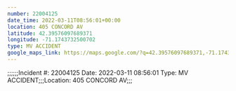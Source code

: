 ```yaml
---
number: 22004125
date_time: 2022-03-11T08:56:01+00:00
location: 405 CONCORD AV
latitude: 42.39576097689371
longitude: -71.1743732500702
type: MV ACCIDENT
google_maps_link: https://maps.google.com/?q=42.39576097689371,-71.1743732500702
---
```


;;;;;;Incident #: 22004125  Date: 2022-03-11 08:56:01   Type: MV ACCIDENT;;;Location: 405 CONCORD AV;;;
